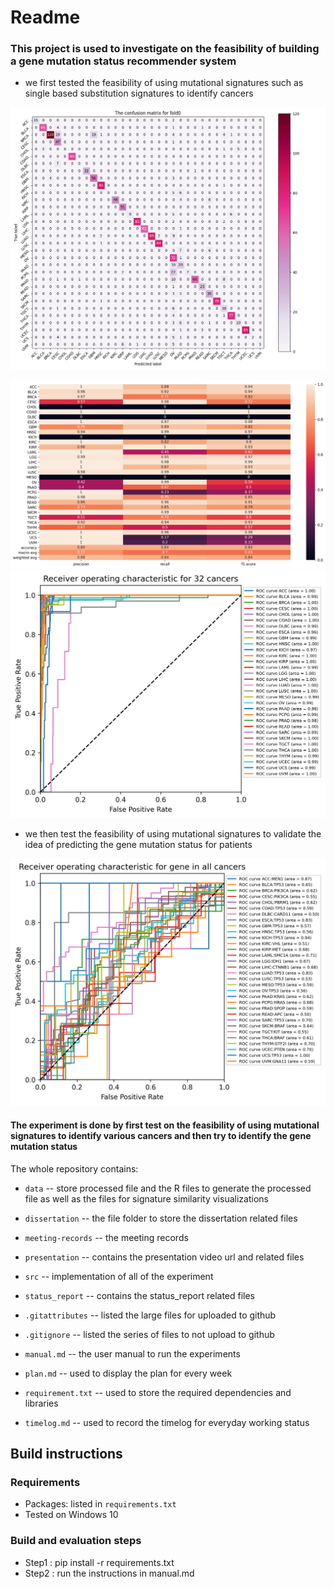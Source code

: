 # Readme

### This project is used to investigate on the feasibility of building a gene mutation status recommender system 

* we first tested the feasibility of using mutational signatures such as single based substitution signatures to identify cancers


![The example result from cancer classification](src/classification_cancer_analysis/result/cancer_classification_confusion_matrix/The_confusion_matrix_for_validation_in_fold_0.png)

![The example result from cancer classification 1](src/classification_cancer_analysis/result/cancer_classification_report/The_classification_report_for_validation_in_fold_0.png)
![The example result from cancer classification 2](src/classification_cancer_analysis/result/cancer_classification_roc_auc/The_roc_auc_for_validation_in_fold_4.png)


* we then test the feasibility of using mutational signatures to validate the idea of predicting the gene mutation status for patients

![The example result from cancer classification 2](src/CNN-implement/result/gene_classification_roc_auc/The_roc_auc_for_validation_in_fold_3.png)



#### The experiment is done by first test on the feasibility of using mutational signatures to identify various cancers and then try to identify the gene mutation status

The whole repository contains: 

*  `data` -- store processed file and the R files to generate the processed file as well as the files for signature similarity visualizations

*  `dissertation` -- the file folder to store the dissertation related files 

*  `meeting-records` -- the meeting records

*  `presentation` -- contains the presentation video url and related files

*  `src` -- implementation of all of the experiment

*  `status_report` -- contains the status_report related files

*  `.gitattributes` -- listed the large files for uploaded to github

*  `.gitignore` -- listed the series of files to not upload to github

*  `manual.md` -- the user manual to run the experiments

*  `plan.md` -- used to display the plan for every week

*  `requirement.txt` -- used to store the required dependencies and libraries

*  `timelog.md` -- used to record the timelog for everyday working status



## Build instructions

### Requirements

* Packages: listed in `requirements.txt` 
* Tested on Windows 10

### Build and evaluation steps

* Step1 : pip install -r requirements.txt
* Step2 : run the instructions in manual.md


